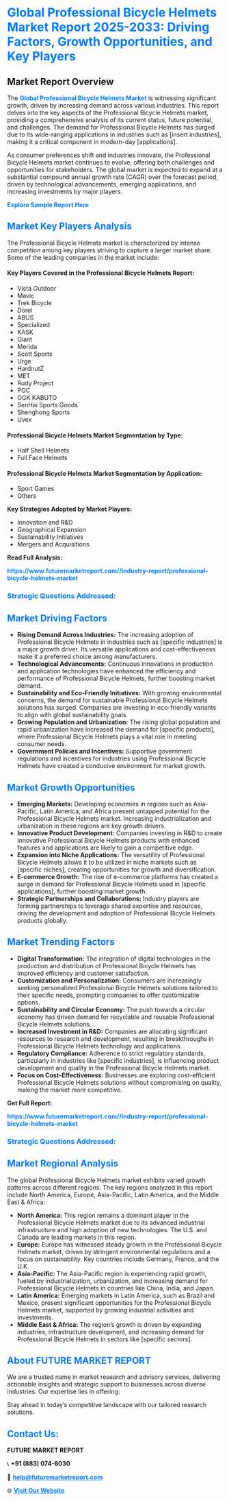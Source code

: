 <h1 style="color: #007BFF;">Global Professional Bicycle Helmets Market Report 2025-2033: Driving Factors, Growth Opportunities, and Key Players</h1>

<section id="overview">
<h2>Market Report Overview</h2>
<p>The <a href="https://www.futuremarketreport.com//industry-report/professional-bicycle-helmets-market" style="color: #007BFF; text-decoration: none;"><strong>Global Professional Bicycle Helmets Market</strong></a> is witnessing significant growth, driven by increasing demand across various industries. This report delves into the key aspects of the Professional Bicycle Helmets market, providing a comprehensive analysis of its current status, future potential, and challenges. The demand for Professional Bicycle Helmets has surged due to its wide-ranging applications in industries such as [insert industries], making it a critical component in modern-day [applications].</p>
<p>As consumer preferences shift and industries innovate, the Professional Bicycle Helmets market continues to evolve, offering both challenges and opportunities for stakeholders. The global market is expected to expand at a substantial compound annual growth rate (CAGR) over the forecast period, driven by technological advancements, emerging applications, and increasing investments by major players.</p>
</section>

<section id="overview">
<p><a href="https://www.futuremarketreport.com//request-sample/reportId=82394" style="color: #007BFF; text-decoration: none;"><strong>Explore Sample Report Here</strong></a></p>
</section>

<section id="key-players">
<h2 style="color: #007BFF;">Market Key Players Analysis</h2>
<p>The Professional Bicycle Helmets market is characterized by intense competition among key players striving to capture a larger market share. Some of the leading companies in the market include:</p>
<h4>Key Players Covered in the Professional Bicycle Helmets Report:</h4>
<ul><li>Vista Outdoor</li><li>Mavic</li><li>Trek Bicycle</li><li>Dorel</li><li>ABUS</li><li>Specialized</li><li>KASK</li><li>Giant</li><li>Merida</li><li>Scott Sports</li><li>Urge</li><li>HardnutZ</li><li>MET</li><li>Rudy Project</li><li>POC</li><li>OGK KABUTO</li><li>SenHai Sports Goods</li><li>Shenghong Sports</li><li>Uvex</li></ul>
<h4>Professional Bicycle Helmets Market Segmentation by Type:</h4>
<ul><li>Half Shell Helmets</li><li>Full Face Helmets</li></ul>

<h4>Professional Bicycle Helmets Market Segmentation by Application:</h4>
<ul><li>Sport Games</li><li>Others</li></ul>
<p><strong>Key Strategies Adopted by Market Players:</strong></p>
<ul>
<li>Innovation and R&D</li>
<li>Geographical Expansion</li>
<li>Sustainability Initiatives</li>
<li>Mergers and Acquisitions</li>
</ul>
</section>

<section>
<p><strong>Read Full Analysis: </strong></p><a href="https://www.futuremarketreport.com//industry-report/professional-bicycle-helmets-market" style="color: #007BFF; text-decoration: none;"><strong>https://www.futuremarketreport.com//industry-report/professional-bicycle-helmets-market</strong></a>
<h3 style="color: #007BFF;">Strategic Questions Addressed:</h3>
</section>

<section id="driving-factors">
<h2 style="color: #007BFF;">Market Driving Factors</h2>
<ul>
<li><strong>Rising Demand Across Industries:</strong> The increasing adoption of Professional Bicycle Helmets in industries such as [specific industries] is a major growth driver. Its versatile applications and cost-effectiveness make it a preferred choice among manufacturers.</li>
<li><strong>Technological Advancements:</strong> Continuous innovations in production and application technologies have enhanced the efficiency and performance of Professional Bicycle Helmets, further boosting market demand.</li>
<li><strong>Sustainability and Eco-Friendly Initiatives:</strong> With growing environmental concerns, the demand for sustainable Professional Bicycle Helmets solutions has surged. Companies are investing in eco-friendly variants to align with global sustainability goals.</li>
<li><strong>Growing Population and Urbanization:</strong> The rising global population and rapid urbanization have increased the demand for [specific products], where Professional Bicycle Helmets plays a vital role in meeting consumer needs.</li>
<li><strong>Government Policies and Incentives:</strong> Supportive government regulations and incentives for industries using Professional Bicycle Helmets have created a conducive environment for market growth.</li>
</ul>
</section>

<section id="growth-opportunities">
<h2 style="color: #007BFF;">Market Growth Opportunities</h2>
<ul>
<li><strong>Emerging Markets:</strong> Developing economies in regions such as Asia-Pacific, Latin America, and Africa present untapped potential for the Professional Bicycle Helmets market. Increasing industrialization and urbanization in these regions are key growth drivers.</li>
<li><strong>Innovative Product Development:</strong> Companies investing in R&D to create innovative Professional Bicycle Helmets products with enhanced features and applications are likely to gain a competitive edge.</li>
<li><strong>Expansion into Niche Applications:</strong> The versatility of Professional Bicycle Helmets allows it to be utilized in niche markets such as [specific niches], creating opportunities for growth and diversification.</li>
<li><strong>E-commerce Growth:</strong> The rise of e-commerce platforms has created a surge in demand for Professional Bicycle Helmets used in [specific applications], further boosting market growth.</li>
<li><strong>Strategic Partnerships and Collaborations:</strong> Industry players are forming partnerships to leverage shared expertise and resources, driving the development and adoption of Professional Bicycle Helmets products globally.</li>
</ul>
</section>

<section id="trending-factors">
<h2 style="color: #007BFF;">Market Trending Factors</h2>
<ul>
<li><strong>Digital Transformation:</strong> The integration of digital technologies in the production and distribution of Professional Bicycle Helmets has improved efficiency and customer satisfaction.</li>
<li><strong>Customization and Personalization:</strong> Consumers are increasingly seeking personalized Professional Bicycle Helmets solutions tailored to their specific needs, prompting companies to offer customizable options.</li>
<li><strong>Sustainability and Circular Economy:</strong> The push towards a circular economy has driven demand for recyclable and reusable Professional Bicycle Helmets solutions.</li>
<li><strong>Increased Investment in R&D:</strong> Companies are allocating significant resources to research and development, resulting in breakthroughs in Professional Bicycle Helmets technology and applications.</li>
<li><strong>Regulatory Compliance:</strong> Adherence to strict regulatory standards, particularly in industries like [specific industries], is influencing product development and quality in the Professional Bicycle Helmets market.</li>
<li><strong>Focus on Cost-Effectiveness:</strong> Businesses are exploring cost-efficient Professional Bicycle Helmets solutions without compromising on quality, making the market more competitive.</li>
</ul>
</section>

<section>
<p><strong>Get Full Report: </strong></p><a href="https://www.futuremarketreport.com//industry-report/professional-bicycle-helmets-market" style="color: #007BFF; text-decoration: none;"><strong>https://www.futuremarketreport.com//industry-report/professional-bicycle-helmets-market</strong></a>
<h3 style="color: #007BFF;">Strategic Questions Addressed:</h3>
</section>


<section id="regional-analysis">
<h2 style="color: #007BFF;">Market Regional Analysis</h2>
<p>The global Professional Bicycle Helmets market exhibits varied growth patterns across different regions. The key regions analyzed in this report include North America, Europe, Asia-Pacific, Latin America, and the Middle East & Africa:</p>
<ul>
<li><strong>North America:</strong> This region remains a dominant player in the Professional Bicycle Helmets market due to its advanced industrial infrastructure and high adoption of new technologies. The U.S. and Canada are leading markets in this region.</li>
<li><strong>Europe:</strong> Europe has witnessed steady growth in the Professional Bicycle Helmets market, driven by stringent environmental regulations and a focus on sustainability. Key countries include Germany, France, and the U.K.</li>
<li><strong>Asia-Pacific:</strong> The Asia-Pacific region is experiencing rapid growth, fueled by industrialization, urbanization, and increasing demand for Professional Bicycle Helmets in countries like China, India, and Japan.</li>
<li><strong>Latin America:</strong> Emerging markets in Latin America, such as Brazil and Mexico, present significant opportunities for the Professional Bicycle Helmets market, supported by growing industrial activities and investments.</li>
<li><strong>Middle East & Africa:</strong> The region’s growth is driven by expanding industries, infrastructure development, and increasing demand for Professional Bicycle Helmets in sectors like [specific sectors].</li>
</ul>
</section>

<footer>
<h2 style="color: #007BFF;">About FUTURE MARKET REPORT</h2>
<p>We are a trusted name in market research and advisory services, delivering actionable insights and strategic support to businesses across diverse industries. Our expertise lies in offering:</p>

<p>Stay ahead in today’s competitive landscape with our tailored research solutions.</p>

<h2 style="color: #007BFF;">Contact Us:</h2>
<p><strong>FUTURE MARKET REPORT</strong></p>
<p>📞 <strong>+91 (883) 074-8030</strong></p>
<p>📧 <strong><a href="mailto:help@futuremarketreport.com" style="color: #007BFF;">help@futuremarketreport.com</a></strong></p>
<p>🌐 <strong><a href="https://www.futuremarketreport.com/" style="color: #007BFF;">Visit Our Website</a></strong></p>
</footer>